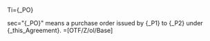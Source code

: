 Ti={_PO}

sec="{_PO}" means a purchase order issued by {_P1} to {_P2} under {_this_Agreement}.
=[OTF/Z/ol/Base]
